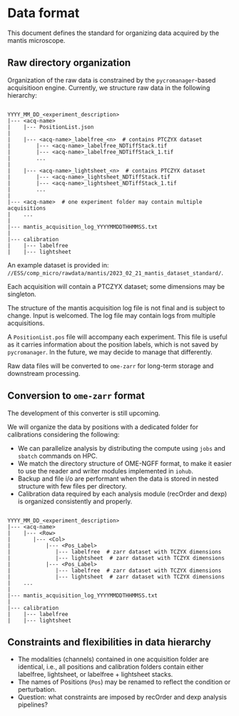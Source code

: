 
# Data format 

This document defines the standard for organizing data acquired by the mantis microscope.

## Raw directory organization 

Organization of the raw data is constrained by the `pycromanager`-based acquisitioon engine. Currently, we structure raw data in the following hierarchy:

```text

YYYY_MM_DD_<experiment_description>
|--- <acq-name>
|    |--- PositionList.json
|
|    |--- <acq-name>_labelfree_<n>  # contains PTCZYX dataset
|        |--- <acq-name>_labelfree_NDTiffStack.tif
|        |--- <acq-name>_labelfree_NDTiffStack_1.tif
|        ...
|
|    |--- <acq-name>_lightsheet_<n>  # contains PTCZYX dataset
|        |--- <acq-name>_lightsheet_NDTiffStack.tif
|        |--- <acq-name>_lightsheet_NDTiffStack_1.tif
|        ...
|
|--- <acq-name>  # one experiment folder may contain multiple acquisitions
|    ...
|
|--- mantis_acquisition_log_YYYYMMDDTHHMMSS.txt
|
|--- calibration
|    |--- labelfree
|    |--- lightsheet

```

An example dataset is provided in: `//ESS/comp_micro/rawdata/mantis/2023_02_21_mantis_dataset_standard/`.

Each acquisition will contain a PTCZYX dataset; some dimensions may be singleton.

The structure of the mantis acquisition log file is not final and is subject to change. Input is welcomed. The log file may contain logs from multiple acquisitions.

A `PositionList.pos` file will accompany each experiment. This file is useful as it carries information about the position labels, which is not saved by `pycromanager`. In the future, we may decide to manage that differently.

Raw data files will be converted to `ome-zarr` for long-term storage and downstream processing.

## Conversion to `ome-zarr` format

The development of this converter is still upcoming. 

We will organize the data by positions with a dedicated folder for calibrations considering the following:

* We can parallelize analysis by distributing the compute using `jobs` and `sbatch` commands on HPC.
* We match the directory structure of OME-NGFF format, to make it easier to use the reader and writer modules implemented in `iohub`.
* Backup and file i/o are performant when the data is stored in nested structure with few files per directory.
* Calibration data required by each analysis module (recOrder and dexp) is organized consistently and properly.

```text

YYYY_MM_DD_<experiment_description>
|--- <acq-name>
|    |--- <Row>
|       |--- <Col>
|           |--- <Pos_Label> 
|              |--- labelfree  # zarr dataset with TCZYX dimensions
|              |--- lightsheet  # zarr dataset with TCZYX dimensions
|           |--- <Pos_Label>  
|              |--- labelfree  # zarr dataset with TCZYX dimensions
|              |--- lightsheet  # zarr dataset with TCZYX dimensions
|    ...
|
|--- mantis_acquisition_log_YYYYMMDDTHHMMSS.txt
|
|--- calibration
|    |--- labelfree
|    |--- lightsheet

```

## Constraints and flexibilities in data hierarchy

* The modalities (channels) contained in one acquisition folder are identical, i.e., all positions and calibration folders contain either labelfree, lightsheet, or labelfree + lightsheet stacks.
* The names of Positions (`Pos`) may be renamed to reflect the condition or perturbation.
* Question: what constraints are imposed by recOrder and dexp analysis pipelines?